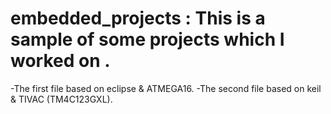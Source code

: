 # embedded_projects : This is a sample of some projects which I worked on . 
-The first file based on eclipse & ATMEGA16.
-The second file based on keil & TIVAC (TM4C123GXL).
